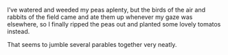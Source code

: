  I’ve watered and weeded my peas aplenty, but the birds of the air and rabbits of the field came and ate them up whenever my gaze was elsewhere, so I finally ripped the peas out and planted some lovely tomatos instead. 

 That seems to jumble several parables together very neatly. 